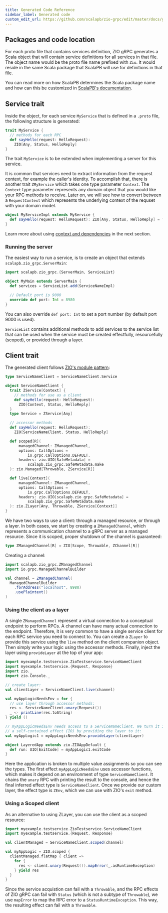```yaml
---
title: Generated Code Reference
sidebar_label: Generated code
custom_edit_url: https://github.com/scalapb/zio-grpc/edit/master/docs/generated-code.md
---
```


## Packages and code location

For each proto file that contains services definition, ZIO gRPC generates a Scala
object that will contain service definitions for all services in that file. The
object name would be the proto file name prefixed with `Zio`. It would reside in the same Scala package that ScalaPB will use for definitions in that file.

You can read more on how ScalaPB determines the Scala package name and how can this be customized in [ScalaPB's documentation](https://scalapb.github.io/generated-code.html#default-package-structure).

## Service trait

Inside the object, for each service `MyService` that is defined in a `.proto` file, the following structure is generated:

```scala
trait MyService {
  // methods for each RPC
  def sayHello(request: HelloRequest):
    ZIO[Any, Status, HelloReply]
}
```

The trait `MyService` is to be extended when implementing a server for this service.

It is common that services need to extract information from the request context, for example the caller's identity. To accomplish that, there is another trait `ZMyService` which takes one
type parameter `Context`. The `Context` type parameter represents any domain object that you would like your RPC methods to receive.  Later on, we will see how to convert between a `RequestContext` which represents the underlying context of the requset with your domain model.

```scala
object MyServiceImpl extends MyService {
  def sayHello(request: HelloRequest): ZIO[Any, Status, HelloReply] = ???
}
```

Learn more about using [context and dependencies](context.md) in the next section.

### Running the server

The easiest way to run a service, is to create an object that extends `scalapb.zio_grpc.ServerMain`:

```scala
import scalapb.zio_grpc.{ServerMain, ServiceList}

object MyMain extends ServerMain {
  def services = ServiceList.add(ServiceNameImpl)

  // Default port is 9000
  override def port: Int = 8980
}
```

You can also override `def port: Int` to set a port number (by default port 9000 is used).

`ServiceList` contains additional methods to add services to the service list that can be used when the service must be created effectfully, resourcefully (scoped), or provided through a layer.

## Client trait

The generated client follows [ZIO's module pattern](https://zio.dev/docs/howto/howto_use_layers):

```scala
type ServiceNameClient = ServiceNameClient.Service

object ServiceNameClient {
  trait ZService[Context] {
    // methods for use as a client
    def sayHello(request: HelloRequest):
      ZIO[Context, Status, HelloReply]
  }
  type Service = ZService[Any]

  // accessor methods
  def sayHello(request: HelloRequest):
    ZIO[ServiceNameClient, Status, HelloReply]

  def scoped[R](
      managedChannel: ZManagedChannel,
      options: CallOptions =
          io.grpc.CallOptions.DEFAULT,
      headers: zio.UIO[SafeMetadata] =
          scalapb.zio_grpc.SafeMetadata.make
  ): zio.Managed[Throwable, ZService[R]]

  def live[Context](
      managedChannel: ZManagedChannel,
      options: CallOptions =
          io.grpc.CallOptions.DEFAULT,
      headers: zio.UIO[scalapb.zio_grpc.SafeMetadata] =
          scalapb.zio_grpc.SafeMetadata.make
  ): zio.ZLayer[Any, Throwable, ZService[Context]]
}
```

We have two ways to use a client: through a managed resource, or through a layer. In both cases, we start by creating a `ZManagedChannel`, which represents a communication channel to a gRPC server as a managed resource. Since it is scoped, proper shutdown of the channel is guaranteed:

```scala
type ZManagedChannel[R] = ZIO[Scope, Throwable, ZChannel[R]]
```

Creating a channel:
```scala mdoc
import scalapb.zio_grpc.ZManagedChannel
import io.grpc.ManagedChannelBuilder

val channel = ZManagedChannel(
  ManagedChannelBuilder
    .forAddress("localhost", 8980)
    .usePlaintext()
)
```

### Using the client as a layer

A single `ZManagedChannel` represent a virtual connection to a conceptual endpoint to perform RPCs. A channel can have many actual connection to the endpoint. Therefore, it is very common to have a single service client for each RPC service you need to connect to. You can create a `ZLayer` to provide this service using the `live` method on the client companion object. Then simply write your logic using the accessor methods. Finally, inject the layer using `provideLayer` at the top of your app:

```scala mdoc
import myexample.testservice.ZioTestservice.ServiceNameClient
import myexample.testservice.{Request, Response}
import zio._
import zio.Console._

// create layer:
val clientLayer = ServiceNameClient.live(channel)

val myAppLogicNeedsEnv = for {
  // use layer through accessor methods:
  res <- ServiceNameClient.unary(Request())
  _ <- printLine(res.toString)
} yield ()

// myAppLogicNeedsEnv needs access to a ServiceNameClient. We turn it into
// a self-contained effect (IO) by providing the layer to it:
val myAppLogic1 = myAppLogicNeedsEnv.provideLayer(clientLayer)

object LayeredApp extends zio.ZIOAppDefault {
  def run: UIO[ExitCode] = myAppLogic1.exitCode
}
```

Here the application is broken to multiple value assignments so you can see the types.
The first effect `myAppLogicNeedsEnv` uses accessor functions, which makes it depend on  an environment of type `ServiceNameClient`. It chains the `unary` RPC with printing the result to the console, and hence the final inferred effect type is `ServiceNameClient`. Once we provide our custom layer, the effect type is `ZEnv`, which we can use with ZIO's `exit` method.

### Using a Scoped client

As an alternative to using ZLayer, you can use the client as a scoped resource:

```scala mdoc
import myexample.testservice.ZioTestservice.ServiceNameClient
import myexample.testservice.{Request, Response}

val clientManaged = ServiceNameClient.scoped(channel)

val myAppLogic = ZIO.scoped {
  clientManaged.flatMap { client =>
    for {
      res <- client.unary(Request()).mapError(_.asRuntimeException)
    } yield res
  }
}
```

Since the service acquistion can fail with a `Throwable`, and the RPC effects of ZIO gRPC can fail with `Status` (which is not a subtype of `Throwable`), we use `mapError` to map the RPC error to a `StatusRuntimeException`. This way, the resulting effect can fail with a `Throwable`.
